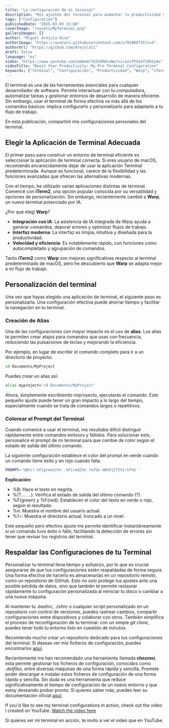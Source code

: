 ```yaml
---
title: "La configuración de mi terminal"
description: "Mis ajustes del terminal para aumentar la productividad y mejorar su apariencia"
tags: ["Configuración"]
publishedDate: "2025-03-03 15:00"
coverImage: "/assets/MyTerminal.png"
galleryImages: []
author: "Miguel Aréjula Aísa"
authorImage: "https://avatars.githubusercontent.com/u/92888725?v=4"
authorUrl: "https://github.com/Arejula11"
draft: false
language: "es"
video: "https://www.youtube.com/embed/TQ3G9RHcuNw?si=1xsfPXaIYt0bSy8x"
videoTitle: "Boost Your Productivity: My Pro Terminal Configuration"
keywords: ["Terminal", "Configuración", "Productividad", "Warp", "iTerm2", "Alias", "Color Prompt", "Chezmoi"]
---
```


El terminal es una de las herramientas  esenciales para cualquier desarrollador de software. Permite interactuar con tu computadora, automatizar tareas y gestionar entornos de desarrollo de manera eficiente. Sin embargo, usar el terminal de forma efectiva va más allá de los comandos básicos: implica configurarlo y personalizarlo para adaptarlo a tu flujo de trabajo.

En esta publicación, compartiré mis configuraciones personales del terminal.

## Elegir la Aplicación de Terminal Adecuada

El primer paso para construir un entorno de terminal eficiente es seleccionar la aplicación de terminal correcta. Si eres usuario de macOS, recomiendo encarecidamente dejar de usar la aplicación Terminal predeterminada. Aunque es funcional, carece de la flexibilidad y las funciones avanzadas que ofrecen las alternativas modernas.

Con el tiempo, he utilizado varias aplicaciones distintas de terminal. Comencé con **iTerm2**, una opción popular conocida por su versatilidad y opciones de personalización. Sin embargo, recientemente cambié a **Warp**, un nuevo terminal potenciado por IA.

¿Por qué elegí **Warp**?
- **Integración con IA**: La asistencia de IA integrada de Warp ayuda a generar comandos, depurar errores y optimizar flujos de trabajo.
- **Interfaz moderna**: La interfaz es limpia, intuitiva y diseñada para la productividad.
- **Velocidad y eficiencia**: Es notablemente rápido, con funciones como autocompletado y agrupación de comandos.


Tanto **iTerm2** como **Warp** son mejoras significativas respecto al terminal predeterminado de macOS, pero he descubierto que **Warp** se adapta mejor a mi flujo de trabajo.

## Personalización del terminal

Una vez que hayas elegido una aplicación de terminal, el siguiente paso es personalizarla. Una configuración efectiva puede ahorrar tiempo y facilitar la navegación en tu terminal.

### Creación de Alias
Una de las configuraciones con mayor impacto es el uso de **alias**. Los alias te permiten crear atajos para comandos que usas con frecuencia, reduciendo las pulsaciones de teclas y mejorando la eficiencia.

Por ejemplo, en lugar de escribir el comando completo para ir a un directorio de proyecto:

```bash
cd Documents/MyProject
```
Puedes crear un alias así:
```bash
alias myproject='cd Documents/MyProject'
```

Ahora, simplemente escribiendo miproyecto, ejecutarás el comando. Este pequeño ajuste puede tener un gran impacto a lo largo del tiempo, especialmente cuando se trata de comandos largos o repetitivos.

### Colorear el Prompt del Terminal

Cuando comencé a usar el terminal, me resultaba difícil distinguir rápidamente entre comandos exitosos y fallidos. Para solucionar esto, personalicé el prompt de mi terminal para que cambie de color según el estado de salida del último comando.

La siguiente configuración establece el color del prompt en verde cuando un comando tiene éxito y en rojo cuando falla:
```bash 
PROMPT='%B%(?.%F{green}%n .%F{red}%n )%f%b %B%F{27}%1~%f%b '
``` 

**Explicación:**

- %B: Hace el texto en negrita.
- %(?.... ...): Verifica el estado de salida del último comando (?).
- %F{green} y %F{red}: Establecen el color del texto en verde o rojo, según el resultado.
- %n: Muestra el nombre del usuario actual.
- %1~: Muestra el directorio actual, truncado a un nivel.

Este pequeño pero efectivo ajuste me permite identificar instantáneamente si un comando tuvo éxito o falló, facilitando la detección de errores sin tener que revisar los registros del terminal.

## Respaldar las Configuraciones de tu Terminal

Personalizar tu terminal lleva tiempo y esfuerzo, por lo que es crucial asegurarse de que tus configuraciones estén respaldadas de forma segura. Una forma efectiva de hacerlo es almacenarlas en un repositorio remoto, como un repositorio de GitHub. Esto no solo protege tus ajustes ante una posible pérdida de datos, sino que también te permite restaurar rápidamente tu configuración personalizada al reiniciar tu disco o cambiar a una nueva máquina.

Al mantener tu *.bashrc*, *.zshrc* o cualquier script personalizado en un repositorio con control de versiones, puedes rastrear cambios, compartir configuraciones entre dispositivos y colaborar con otros. También simplifica el proceso de reconfiguración de tu terminal: con un simple *git clone*, puedes tener todo tu entorno listo en cuestión de minutos.

Recomiendo mucho crear un repositorio dedicado para tus configuraciones del terminal. Si deseas ver mis ficheros de configuración, puedes encontrarlos [aquí](https://github.com/Arejula11/prompt_exit_status_bash_and_zsh).

Recientemente me han recomendado una herramienta llamada **chezmoi**, esta permite gestionar los ficheros de configuración, conocidos como  *.dotfiles*, entre diversas máquinas de una forma rápida y sencilla. Promete poder descargar e instalar estos ficheros de configuración de una forma rápida y sencilla. Sin duda es una herramienta que reduce significativamente el tiempo de configuración de un nuevo entorno y que estoy deseando probar pronto. Si quieres saber más, puedes leer su documentación oficial [aquí](https://www.chezmoi.io/#should-i-use-chezmoi).


If you'd like to see my terminal configurations in action, check out the video I created on YouTube. [Watch the video here](https://youtu.be/TQ3G9RHcuNw)

Si quieres ver mi terminal en acción, te invito a ver el video que en YouTube.